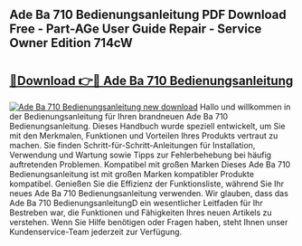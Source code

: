 ## Ade Ba 710 Bedienungsanleitung PDF Download Free - Part-AGe User Guide Repair - Service Owner Edition 714cW

# <h2><a href="http://df44lh.blite.top/?on=Ade+Ba+710+Bedienungsanleitung">🔗Download 👉🔴 Ade Ba 710 Bedienungsanleitung</a></h2>

[![Ade Ba 710 Bedienungsanleitung new download](https://i.imgur.com/lujVjoI.png)](http://df44lh.blite.top/?on=Ade+Ba+710+Bedienungsanleitung)
Hallo und willkommen in der Bedienungsanleitung für Ihren brandneuen Ade Ba 710 Bedienungsanleitung. Dieses Handbuch wurde speziell entwickelt, um Sie mit den Merkmalen, Funktionen und Vorteilen Ihres Produkts vertraut zu machen. Sie finden Schritt-für-Schritt-Anleitungen für Installation, Verwendung und Wartung sowie Tipps zur Fehlerbehebung bei häufig auftretenden Problemen. Kompatibel mit großen Marken Dieses Ade Ba 710 Bedienungsanleitung ist mit großen Marken kompatibler Produkte kompatibel. Genießen Sie die Effizienz der Funktionsliste, während Sie Ihr neues Ade Ba 710 Bedienungsanleitung verwenden. Wir glauben, dass das Ade Ba 710 BedienungsanleitungD ein wesentlicher Leitfaden für Ihr Bestreben war, die Funktionen und Fähigkeiten Ihres neuen Artikels zu verstehen. Wenn Sie Hilfe benötigen oder Fragen haben, steht Ihnen unser Kundenservice-Team jederzeit zur Verfügung.

